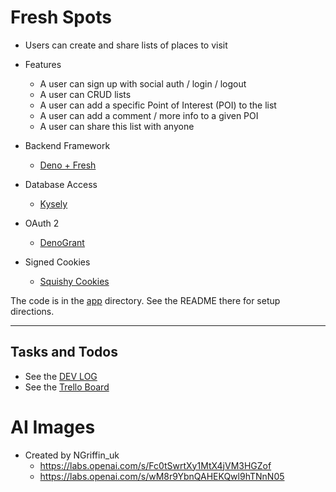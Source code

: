 # Fresh Spots

* Users can create and share lists of places to visit
* Features
  * A user can sign up with social auth / login / logout
  * A user can CRUD lists
  * A user can add a specific Point of Interest (POI) to the list
  * A user can add a comment / more info to a given POI
  * A user can share this list with anyone

* Backend Framework
  * [Deno + Fresh](https://fresh.deno.dev/)
* Database Access
  * [Kysely](https://koskimas.github.io/kysely/)
* OAuth 2
  * [DenoGrant](https://github.com/w3cj/deno_grant)
* Signed Cookies
  * [Squishy Cookies](https://github.com/omar2205/squishy_cookies)

The code is in the [app](/app/) directory. See the README there for setup directions.

---

## Tasks and Todos

* See the [DEV LOG](./DEV_LOG.md)
* See the [Trello Board](https://trello.com/b/9KPQrneu/fresh-spots)

# AI Images
* Created by NGriffin_uk
  * https://labs.openai.com/s/Fc0tSwrtXy1MtX4jVM3HGZof
  * https://labs.openai.com/s/wM8r9YbnQAHEKQwl9hTNnN05